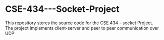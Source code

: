 # CSE-434---Socket-Project
This repository stores the source code for the CSE 434 - socket Project. The project implements client-server and peer to peer communication over UDP
